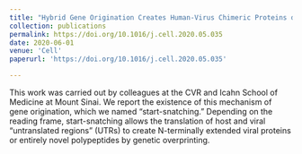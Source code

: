 ```yaml
---
title: "Hybrid Gene Origination Creates Human-Virus Chimeric Proteins during Infection."
collection: publications
permalink: https://doi.org/10.1016/j.cell.2020.05.035
date: 2020-06-01
venue: 'Cell'
paperurl: 'https://doi.org/10.1016/j.cell.2020.05.035'

---
```


This work was carried out by colleagues at the CVR and Icahn School of Medicine at Mount Sinai.
We report the existence of this mechanism of gene origination, which we named “start-snatching.” Depending on the reading frame, start-snatching allows the translation of host and viral “untranslated regions” (UTRs) to create N-terminally extended viral proteins or entirely novel polypeptides by genetic overprinting. 

